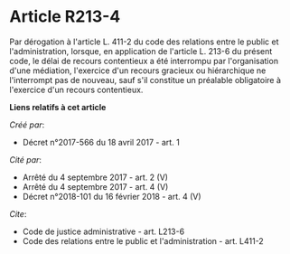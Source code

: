 # Article R213-4

Par dérogation à l'article L. 411-2 du code des relations entre le public et l'administration, lorsque, en application de
l'article L. 213-6 du présent code, le délai de recours contentieux a été interrompu par l'organisation d'une médiation,
l'exercice d'un recours gracieux ou hiérarchique ne l'interrompt pas de nouveau, sauf s'il constitue un préalable obligatoire
à l'exercice d'un recours contentieux.

**Liens relatifs à cet article**

_Créé par_:

  - Décret n°2017-566 du 18 avril 2017 - art. 1

_Cité par_:

  - Arrêté du 4 septembre 2017 - art. 2 (V)
  - Arrêté du 4 septembre 2017 - art. 4 (V)
  - Décret n°2018-101 du 16 février 2018 - art. 4 (V)

_Cite_:

  - Code de justice administrative - art. L213-6
  - Code des relations entre le public et l'administration - art. L411-2
